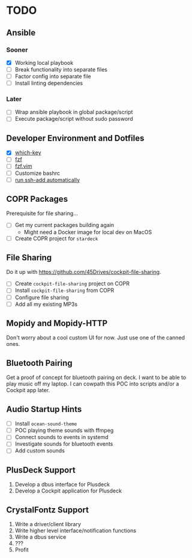 # TODO

## Ansible

### Sooner

- [X] Working local playbook
- [ ] Break functionality into separate files
- [ ] Factor config into separate file
- [ ] Install linting dependencies

### Later

- [ ] Wrap ansible playbook in global package/script
- [ ] Execute package/script without sudo password

## Developer Environment and Dotfiles

- [X] [which-key](https://github.com/liuchengxu/vim-which-key)
- [ ] [fzf](https://github.com/junegunn/fzf/blob/master/README-VIM.md) 
- [ ] [fzf.vim](https://github.com/junegunn/fzf.vim?tab=readme-ov-file)
- [ ] Customize bashrc
- [ ] [run ssh-add automatically](https://unix.stackexchange.com/questions/132791/have-ssh-add-be-quiet-if-key-already-there)

## COPR Packages

Prerequisite for file sharing...

- [ ] Get my current packages building again
  - Might need a Docker image for local dev on MacOS
- [ ] Create COPR project for `stardeck`

## File Sharing

Do it up with <https://github.com/45Drives/cockpit-file-sharing>.

- [ ] Create `cockpit-file-sharing` project on COPR
- [ ] Install `cockpit-file-sharing` from COPR
- [ ] Configure file sharing
- [ ] Add all my existing MP3s

## Mopidy and Mopidy-HTTP

Don't worry about a cool custom UI for now. Just use one of the canned ones.

## Bluetooth Pairing

Get a proof of concept for bluetooth pairing on deck. I want to be able to play
music off my laptop. I can cowpath this POC into scripts and/or a Cockpit app
later.

## Audio Startup Hints

- [ ] Install `ocean-sound-theme`
- [ ] POC playing theme sounds with ffmpeg
- [ ] Connect sounds to events in systemd
- [ ] Investigate sounds for bluetooth events
- [ ] Add custom sounds

## PlusDeck Support

1. Develop a dbus interface for Plusdeck
2. Develop a Cockpit application for Plusdeck

## CrystalFontz Support

1. Write a driver/client library
2. Write higher level interface/notification functions
3. Write a dbus service
4. ???
5. Profit
